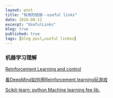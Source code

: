 ```yaml
---
layout: post
title: "有用的链接--useful links"
date: 2016-08-11
excerpt: "UsefulLinks"
blog: true
published: true
tags: [blog post,useful linkes]
---
```


### 机器学习理解 ###
[Reinforcement Learning and control](http://www.cnblogs.com/jerrylead/archive/2011/05/13/2045309.html)

[看DeepMind如何用Reinforcement learning玩游戏](http://www.infoq.com/cn/articles/atari-reinforcement-learning)

[Scikit-learn: python Machine learning fee lib.](http://scikit-learn.org/stable/index.html)


